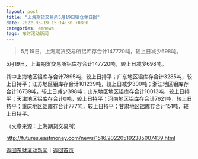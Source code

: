 ```yaml
---
layout: post
title: "上海期货交易所5月19日铝仓单日报"
date: 2022-05-19 15:14:30 +0800
categories: emnews
tags: 东财滚动新闻
---
```

> 5月19日，上海期货交易所铝库存合计147720吨，较上日减少698吨。

<p>5月19日，上海期货交易所铝库存合计147720吨，较上日减少698吨。</p>
 <p>其中上海地区铝库存合计7895吨，较上日持平；广东地区铝库存合计3285吨，较上日持平；江苏地区铝库存合计101239吨，较上日减少300吨；浙江地区铝库存合计16739吨，较上日减少398吨；山东地区地区铝库存合计10013吨，较上日持平；天津地区铝库存合计0吨，较上日持平；河南<span>地区铝库存合计7621吨，较上日持平；重庆<span>地区铝库存合计777吨，较上日持平；甘肃<span>地区铝库存合计151吨，较上日持平。</span></span></span></p><p class="em_media">（文章来源：上海期货交易所）</p>

<http://futures.eastmoney.com/news/1516,202205192385007439.html>

[返回东财滚动新闻](//finews.withounder.com/emnews/)｜[返回首页](//finews.withounder.com/)
